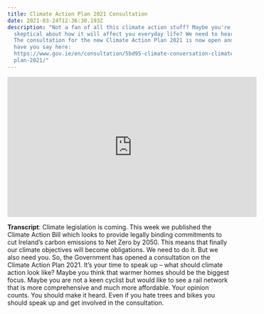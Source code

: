 ```yaml
---
title: Climate Action Plan 2021 Consultation
date: 2021-03-24T12:36:30.193Z
description: "Not a fan of all this climate action stuff? Maybe you're a bit
  skeptical about how it will affect you everyday life? We need to hear that!
  The consultation for the new Climate Action Plan 2021 is now open and you can
  have you say here:
  https://www.gov.ie/en/consultation/5bd95-climate-conversation-climate-action-\
  plan-2021/"
---
```

<iframe width="560" height="315" src="https://www.youtube.com/embed/sgHtjd8vt_A" title="YouTube video player" frameborder="0" allow="accelerometer; autoplay; clipboard-write; encrypted-media; gyroscope; picture-in-picture" allowfullscreen></iframe>

**Transcript**: Climate legislation is coming. This week we published the Climate Action Bill which looks to provide legally binding commitments to cut Ireland’s carbon emissions to Net Zero by 2050. This means that finally our climate objectives will become obligations. We need to do it. But we also need you. So, the Government has opened a consultation on the Climate Action Plan 2021. It’s your time to speak up – what should climate action look like? Maybe you think that warmer homes should be the biggest focus. Maybe you are not a keen cyclist but would like to see a rail network that is more comprehensive and much more affordable. Your opinion counts. You should make it heard. Even if you hate trees and bikes you should speak up and get involved in the consultation.